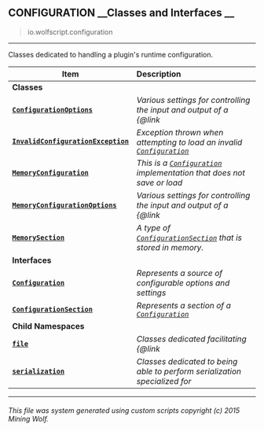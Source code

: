 ## CONFIGURATION __Classes and Interfaces __

>io.wolfscript.configuration

---

Classes dedicated to handling a plugin's runtime configuration.

Item | Description   
--- | :--- 
__Classes__|
__[`ConfigurationOptions`](ConfigurationOptions.md)__ | _Various settings for controlling the input and output of a {@link_ 
__[`InvalidConfigurationException`](InvalidConfigurationException.md)__ | _Exception thrown when attempting to load an invalid [`Configuration`](Configuration.md)_ 
__[`MemoryConfiguration`](MemoryConfiguration.md)__ | _This is a [`Configuration`](Configuration.md) implementation that does not save or load_ 
__[`MemoryConfigurationOptions`](MemoryConfigurationOptions.md)__ | _Various settings for controlling the input and output of a {@link_ 
__[`MemorySection`](MemorySection.md)__ | _A type of [`ConfigurationSection`](ConfigurationSection.md) that is stored in memory._ 
__Interfaces__|
__[`Configuration`](Configuration.md)__ | _Represents a source of configurable options and settings_ 
__[`ConfigurationSection`](ConfigurationSection.md)__ | _Represents a section of a [`Configuration`](Configuration.md)_ 
__Child Namespaces__|
__[`file`](file/0.md)__ | _Classes dedicated facilitating {@link_ 
__[`serialization`](serialization/0.md)__ | _Classes dedicated to being able to perform serialization specialized for_ 



---



###### This file was system generated using custom scripts copyright (c) 2015 Mining Wolf.
	

